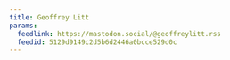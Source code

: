 ```yaml
---
title: Geoffrey Litt
params:
  feedlink: https://mastodon.social/@geoffreylitt.rss
  feedid: 5129d9149c2d5b6d2446a0bcce529d0c
---
```

